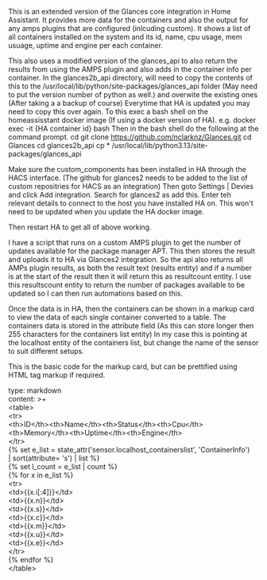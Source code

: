 This is an extended version of the Glances core integration in Home Assistant. It provides more data for the containers and also the output for any amps plugins that are configured (inlcuding custom). It shows a list of all containers installed on the system and its id, name, cpu usage, mem usuage, uptime and engine per each container.

This also uses a modified version of the glances_api to also return the results from using the AMPS plugin and also adds in the container info per container. In the glances2b_api directory, will need to copy the contents of this to the /usr/local/lib/python/site-packages/glances_api folder (May need to put the version number of python as well.) and overwite the existing ones (After taking a a backup of course) Everytime that HA is updated you may need to copy this over again. To this exec a bash shell on the homeassisstant docker image (If using a docker version of HA). 
e.g. docker exec -it {HA container id} bash
Then in the bash shell do the following at the command prompt.
cd
git clone https://github.com/nclarknz/Glances.git
cd Glances
cd glances2b_api
cp * /usr/local/lib/python3.13/site-packages/glances_api

Make sure the custom_components has been installed in HA through the HACS interface. (The github for glances2 needs to be added to the list of custom repositries for HACS as an integration)
Then goto Settings | Devies and click Add integration.
Search for glances2 as add this. Enter teh relevant details to connect to the host you have installed HA on.
This won't need to be updated when you update the HA docker image.

Then restart HA to get all of above working.

I have a script that runs on a custom AMPS plugin to get the number of updates available for the package manager APT. This then stores the result and uploads it to HA via Glances2 integration. So the api also returns all AMPs plugin results, as both the result text (results entity) and if a number is at the start of the result then it will return this as resultcount entity. I use this resultscount entity to return the number of packages available to be updated so I can then run automations based on this.

Once the data is in HA, then the containers can be shown in a markup card to view the data of each single container converted to a table. The containers data is stored in the attribute field (As this can store longer then 255 characters for the containers list entity)
In my case this is pointing at the localhost entity of the containers list, but change the name of the sensor to suit different setups.

This is the basic code for the markup card, but can be prettified using HTML tag markup if required.

<div>type: markdown</div>
<div>content: &gt;+</div>
<div>&lt;table&gt;</div>
<div>  &lt;tr&gt;</div>
<div>  &lt;th&gt;ID&lt;/th&gt;&lt;th&gt;Name&lt;/th&gt;&lt;th&gt;Status&lt;/th&gt;&lt;th&gt;Cpu&lt;/th&gt;&lt;th&gt;Memory&lt;/th&gt;&lt;th&gt;Uptime&lt;/th&gt;&lt;th&gt;Engine&lt;/th&gt;</div>
<div>  &lt;/tr&gt;</div>
<div>  {% set e_list = state_attr('sensor.localhost_containerslist', 'ContainerInfo')</div>
<div>  | sort(attribute= 's') | list %}</div>
<div>  {% set l_count = e_list | count %}</div>
<div>  {% for x in e_list %}</div>
<div>    &lt;tr&gt;</div>
<div>    &lt;td&gt;{{x.i[:4]}}&lt;/td&gt;</div>
<div>    &lt;td&gt;{{x.n}}&lt;/td&gt;</div>
<div>   &lt;td&gt;{{x.s}}&lt;/td&gt;</div>
<div>    &lt;td&gt;{{x.c}}&lt;/td&gt;</div>
<div>    &lt;td&gt;{{x.m}}&lt;/td&gt;</div>
<div>    &lt;td&gt;{{x.u}}&lt;/td&gt;</div>
<div>    &lt;td&gt;{{x.e}}&lt;/td&gt;</div>
<div>    &lt;/tr&gt;</div>
<div>  {% endfor %}</div>
<div>  &lt;/table&gt;</div>
